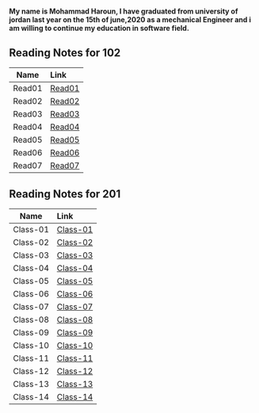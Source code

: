 #### My name is Mohammad Haroun, I have graduated from university of jordan last year on the 15th of june,2020 as a mechanical Engineer and i am willing to continue my education in software field.           




## Reading Notes for 102 ##

| Name | Link |  
|-----------------|:-------------|
|  Read01  | [Read01](https://mohammad-haroun-97.github.io/Reading-notes/Read01.md)        |    
|       Read02          |   [Read02](https://mohammad-haroun-97.github.io/Reading-notes/Read02.md)|
|  Read03  | [Read03](https://mohammad-haroun-97.github.io/Reading-notes/Read03.md)        |
|  Read04  | [Read04](https://mohammad-haroun-97.github.io/Reading-notes/Read04.md)        |
|  Read05  | [Read05](https://mohammad-haroun-97.github.io/Reading-notes/Read05.md)        |
|  Read06  | [Read06](https://mohammad-haroun-97.github.io/Reading-notes/Read06.md)        |
|  Read07  | [Read07](https://mohammad-haroun-97.github.io/Reading-notes/Read07.md)        |         
    




 ## Reading Notes for 201 ## 

| Name | Link | 
|-----------------|:-------------|
|  Class-01|   [Class-01](https://mohammad-haroun-97.github.io/Reading-notes/Reading-notes201/Class-01.md)|
|   Class-02   |     [Class-02](https://mohammad-haroun-97.github.io/Reading-notes/Reading-notes201/Class-021.md)      | 
|    Class-03  |     [Class-03](https://mohammad-haroun-97.github.io/Reading-notes/Reading-notes201/Class-03.md)   | 
|    Class-04 |      [Class-04](https://mohammad-haroun-97.github.io/Reading-notes/Reading-notes201/Class-04.md)        |
|       Class-05  |     [Class-05](https://mohammad-haroun-97.github.io/Reading-notes/Reading-notes201/Class-05.md)         | 
|     Class-06  |  [Class-06](https://mohammad-haroun-97.github.io/Reading-notes/Reading-notes201/Class-06.md)            |
|    Class-07 |[Class-07](https://mohammad-haroun-97.github.io/Reading-notes/Reading-notes201/Class-07.md)              |
|      Class-08   |   [Class-08](https://mohammad-haroun-97.github.io/Reading-notes/Reading-notes201/Class-08.md)           | 
|     Class-09|       [Class-09](https://mohammad-haroun-97.github.io/Reading-notes/Reading-notes201/Class-09.md)       |
|     Class-10    |    [Class-10](https://mohammad-haroun-97.github.io/Reading-notes/Reading-notes201/Class-10.md)          | 
|    Class-11  |     [Class-11](https://mohammad-haroun-97.github.io/Reading-notes/Reading-notes201/Class-11.md)         |
|      Class-12   |   [Class-12](https://mohammad-haroun-97.github.io/Reading-notes/Reading-notes201/Class-12.md)           | 
|    Class-13 |      [Class-13](https://mohammad-haroun-97.github.io/Reading-notes/Reading-notes201/Class-13.md)        |
|      Class-14   |      [Class-14](https://mohammad-haroun-97.github.io/Reading-notes/Reading-notes201/Class-14.md)        | 


